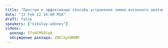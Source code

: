 ```yaml
---
title: "Простые и эффективные способы устранения зимне-весеннего авитаминоза"
date: "13 Feb 22 16:00 MSK"
draft: false
speakers: ["nikolay-adonev"]
videos:
  доклад: STsHCMS0lqA
  обсуждение доклада: ZD6lkpXBRMM
---
```

